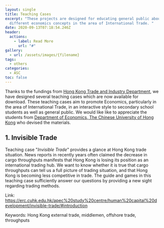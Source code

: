 ```yaml
---
layout: single
title: Teaching Cases
excerpt: "These projects are designed for educating general public about
  different economics concepts in the area of International Trade. "
date: 2020-09-13T07:18:54.246Z
header:
  actions:
    - label: Read More
      url: "#"
gallery:
  - url: /assets/images/{filename}
tags:
  - others
categories:
  - ASC
toc: false
---
```

Thanks to the fundings from [Hong Kong Trade and Industry Department](https://www.tid.gov.hk), we have designed several teaching cases which are now available for download. These teaching cases aim to promote Economics, particularly in the area of International Trade, in an interactive style to secondary school students as well as general public. We would like like to appreciate the students from [Department of Economics, The Chinese University of Hong Kong](http://www.econ.cuhk.edu.hk/econ/en-gb/) who devised the materials.

## 1. Invisible Trade

Teaching case "*Invisible Trade*" provides a glance at Hong Kong trade situation. News reports in recently years often claimed the decrease in cargo throughputs manifests that Hong Kong is losing its position as an international trading hub. We want to know whether it is true that cargo throughputs can tell us a full picture of trading situation, and that Hong Kong is becoming less competitive in trade. The guide and games in this teaching case sufficiently answer our questions by providing a new sight regarding trading methods.

Link: <https://erc.cuhk.edu.hk/apec%20study%20centre/human%20capital%20development/invisible-trade/#introduction>

Keywords: Hong Kong external trade, middlemen, offshore trade, throughputs